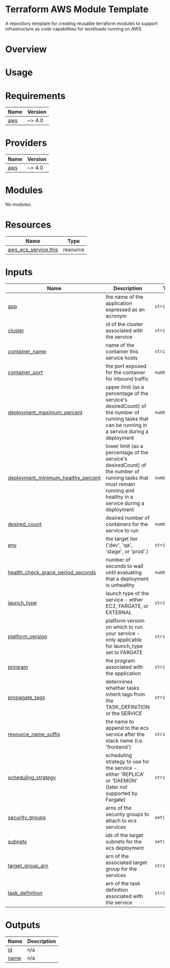 # Terraform AWS Module Template
A repository template for creating reusable terraform modules to support infrastructure as code capabilities for workloads running on AWS. 

# Overview

# Usage 

<!-- BEGIN_TF_DOCS -->
# Requirements

| Name | Version |
|------|---------|
| <a name="requirement_aws"></a> [aws](#requirement\_aws) | ~> 4.0 |

# Providers

| Name | Version |
|------|---------|
| <a name="provider_aws"></a> [aws](#provider\_aws) | ~> 4.0 |

# Modules

No modules.

# Resources

| Name | Type |
|------|------|
| [aws_ecs_service.this](https://registry.terraform.io/providers/hashicorp/aws/latest/docs/resources/ecs_service) | resource |

# Inputs

| Name | Description | Type | Default | Required |
|------|-------------|------|---------|:--------:|
| <a name="input_app"></a> [app](#input\_app) | the name of the application expressed as an acronym | `string` | n/a | yes |
| <a name="input_cluster"></a> [cluster](#input\_cluster) | id of the cluster associated with the service | `string` | n/a | yes |
| <a name="input_container_name"></a> [container\_name](#input\_container\_name) | name of the container this service hosts | `string` | n/a | yes |
| <a name="input_container_port"></a> [container\_port](#input\_container\_port) | the port exposed for the container for inbound traffic | `number` | n/a | yes |
| <a name="input_deployment_maximum_percent"></a> [deployment\_maximum\_percent](#input\_deployment\_maximum\_percent) | upper limit (as a percentage of the service's desiredCount) of the number of running tasks that can be running in a service during a deployment | `number` | `500` | no |
| <a name="input_deployment_minimum_healthy_percent"></a> [deployment\_minimum\_healthy\_percent](#input\_deployment\_minimum\_healthy\_percent) | lower limit (as a percentage of the service's desiredCount) of the number of running tasks that must remain running and healthy in a service during a deployment | `number` | `100` | no |
| <a name="input_desired_count"></a> [desired\_count](#input\_desired\_count) | desired number of containers for the service to run | `number` | `1` | no |
| <a name="input_env"></a> [env](#input\_env) | the target tier ('dev', 'qa', 'stage', or 'prod'.) | `string` | n/a | yes |
| <a name="input_health_check_grace_period_seconds"></a> [health\_check\_grace\_period\_seconds](#input\_health\_check\_grace\_period\_seconds) | number of seconds to wait until evaluating that a deployment is unhealthy | `number` | `300` | no |
| <a name="input_launch_type"></a> [launch\_type](#input\_launch\_type) | launch type of the service - either EC2, FARGATE, or EXTERNAL | `string` | `"FARGATE"` | no |
| <a name="input_platform_version"></a> [platform\_version](#input\_platform\_version) | platform version on which to run your service - only applicable for launch\_type set to FARGATE | `string` | `"1.4.0"` | no |
| <a name="input_program"></a> [program](#input\_program) | the program associated with the application | `string` | n/a | yes |
| <a name="input_propagate_tags"></a> [propagate\_tags](#input\_propagate\_tags) | determines whether tasks inherit tags from the TASK\_DEFINITION or the SERVICE | `string` | `"SERVICE"` | no |
| <a name="input_resource_name_suffix"></a> [resource\_name\_suffix](#input\_resource\_name\_suffix) | the name to append to the ecs service after the stack name (i.e. 'frontend') | `string` | n/a | yes |
| <a name="input_scheduling_strategy"></a> [scheduling\_strategy](#input\_scheduling\_strategy) | scheduling strategy to use for the service - either 'REPLICA' or 'DAEMON' (later not supported by Fargate) | `string` | `"REPLICA"` | no |
| <a name="input_security_groups"></a> [security\_groups](#input\_security\_groups) | arns of the security groups to attach to ecs services | `set(string)` | n/a | yes |
| <a name="input_subnets"></a> [subnets](#input\_subnets) | ids of the target subnets for the ecs deployment | `set(string)` | n/a | yes |
| <a name="input_target_group_arn"></a> [target\_group\_arn](#input\_target\_group\_arn) | arn of the associated target group for the services | `string` | n/a | yes |
| <a name="input_task_definition"></a> [task\_definition](#input\_task\_definition) | arn of the task definition associated with the service | `string` | n/a | yes |

# Outputs

| Name | Description |
|------|-------------|
| <a name="output_id"></a> [id](#output\_id) | n/a |
| <a name="output_name"></a> [name](#output\_name) | n/a |
<!-- END_TF_DOCS -->
